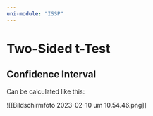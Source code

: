 ```yaml
---
uni-module: "ISSP"
---
```


# Two-Sided t-Test

## Confidence Interval

Can be calculated like this:

![[Bildschirm­foto 2023-02-10 um 10.54.46.png]]
